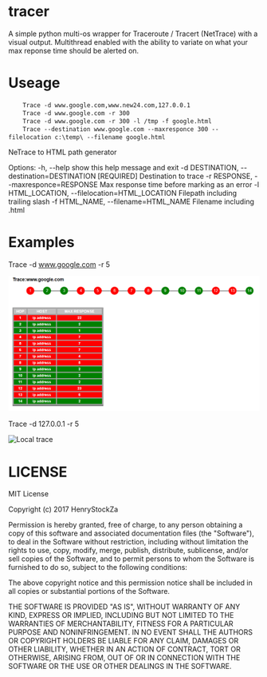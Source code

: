 # tracer

A simple python multi-os wrapper for Traceroute / Tracert (NetTrace) with a visual output.
Multithread enabled with the ability to variate on what your max reponse time should be alerted on.

# Useage
        Trace -d www.google.com,www.new24.com,127.0.0.1
        Trace -d www.google.com -r 300
        Trace -d www.google.com -r 300 -l /tmp -f google.html
        Trace --destination www.google.com --maxresponce 300 --filelocation c:\temp\ --filename google.html


NeTrace to HTML path generator

Options:
  -h, --help            show this help message and exit
  -d DESTINATION, --destination=DESTINATION 
				       [REQUIRED] Destination to trace 
  -r RESPONSE, --maxresponce=RESPONSE
                        Max response time before marking as an error
  -l HTML_LOCATION, --filelocation=HTML_LOCATION
                        Filepath including trailing slash
  -f HTML_NAME, --filename=HTML_NAME
                        Filename including .html
			
# Examples
Trace -d www.google.com -r 5
			
![Google trace](https://github.com/henrystockza/python/blob/master/tracer/content/Example1.PNG "Google Trace")


Trace -d 127.0.0.1 -r 5
			
![Local trace]("https://github.com/henrystockza/python/blob/master/tracer/content/Example2.PNG "Local Trace")

# LICENSE

MIT License

Copyright (c) 2017 HenryStockZa

Permission is hereby granted, free of charge, to any person obtaining a copy
of this software and associated documentation files (the "Software"), to deal
in the Software without restriction, including without limitation the rights
to use, copy, modify, merge, publish, distribute, sublicense, and/or sell
copies of the Software, and to permit persons to whom the Software is
furnished to do so, subject to the following conditions:

The above copyright notice and this permission notice shall be included in all
copies or substantial portions of the Software.

THE SOFTWARE IS PROVIDED "AS IS", WITHOUT WARRANTY OF ANY KIND, EXPRESS OR
IMPLIED, INCLUDING BUT NOT LIMITED TO THE WARRANTIES OF MERCHANTABILITY,
FITNESS FOR A PARTICULAR PURPOSE AND NONINFRINGEMENT. IN NO EVENT SHALL THE
AUTHORS OR COPYRIGHT HOLDERS BE LIABLE FOR ANY CLAIM, DAMAGES OR OTHER
LIABILITY, WHETHER IN AN ACTION OF CONTRACT, TORT OR OTHERWISE, ARISING FROM,
OUT OF OR IN CONNECTION WITH THE SOFTWARE OR THE USE OR OTHER DEALINGS IN THE
SOFTWARE.

